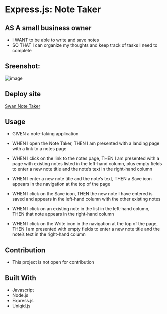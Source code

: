 # Express.js: Note Taker

## AS A small business owner

  * I WANT to be able to write and save notes
  * SO THAT I can organize my thoughts and keep track of tasks I need to complete

## Sreenshot:

![image](https://user-images.githubusercontent.com/78882909/117559087-4ebfd880-b050-11eb-8e1a-2501d013e61a.png)

  
## Deploy site

[Swan Note Taker](https://swan-note-taker.herokuapp.com/)
  
## Usage

* GIVEN a note-taking application

* WHEN I open the Note Taker, 
  THEN I am presented with a landing page with a link to a notes page
  
* WHEN I click on the link to the notes page, 
  THEN I am presented with a page with existing notes listed in the left-hand column, plus empty fields to enter a new note title and the note’s text in the right-hand column
  
* WHEN I enter a new note title and the note’s text,
  THEN a Save icon appears in the navigation at the top of the page
  
* WHEN I click on the Save icon,
  THEN the new note I have entered is saved and appears in the left-hand column with the other existing notes
  
* WHEN I click on an existing note in the list in the left-hand column,
  THEN that note appears in the right-hand column  
  
* WHEN I click on the Write icon in the navigation at the top of the page,
  THEN I am presented with empty fields to enter a new note title and the note’s text in the right-hand column

## Contribution

 * This project is not open for contribution
  
## Built With

- Javascript
- Node.js
- Express.js
- Uniqid.js
